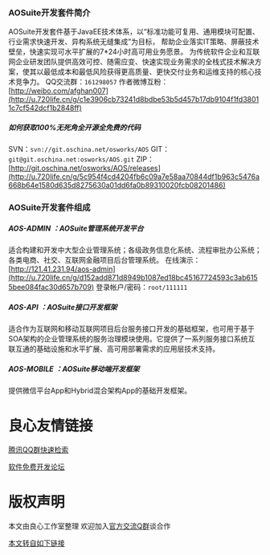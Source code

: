 ﻿### AOSuite开发套件简介
AOSuite开发套件基于JavaEE技术体系，以“标准功能可复用、通用模块可配置、行业需求快速开发、异构系统无缝集成”为目标， 帮助企业落实IT策略、屏蔽技术壁垒，快速实现可水平扩展的7*24小时高可用业务愿景。 为传统软件企业和互联网企业研发团队提供高效可控、随需应变、快速实现业务需求的全栈式技术解决方案，使其以最低成本和最低风险获得更高质量、更快交付业务和运维支持的核心技术竞争力。 
QQ交流群：```161298057```   作者微博互粉：[http://weibo.com/afghan007](http://u.720life.cn/g/c1e3906cb73241d8bdbe53b5d457b17db9104f1fd38011c7cf542dcf1b2848ff)

##### 如何获取100%无死角全开源全免费的代码
SVN：```svn://git.oschina.net/osworks/AOS``` 
GIT：```git@git.oschina.net:osworks/AOS.git``` 
ZIP：[http://git.oschina.net/osworks/AOS/releases](http://u.720life.cn/g/5c954f4cd4204fb6c09a7e58aa70844df1b963c5476a668b64e1580d635d8275630a01dd6fa0b89310020fcb08201486)

### AOSuite开发套件组成
##### AOS-ADMIN ：AOSuite管理系统开发平台
适合构建和开发中大型企业管理系统；各级政务信息化系统、流程审批办公系统；各类电商、社交、互联网金融项目后台管理系统。 
在线演示：[http://121.41.231.94/aos-admin](http://u.720life.cn/g/d152add871d8949b1087ed18bc45167724593c3ab6155bee084fac30d657b709) 登录帐户/密码：```root/111111```
##### AOS-API ：AOSuite接口开发框架
适合作为互联网和移动互联网项目后台服务接口开发的基础框架，也可用于基于SOA架构的企业管理系统的服务治理模块使用。它提供了一系列服务接口系统互联互通的基础设施和水平扩展、高可用部署需求的应用层技术支持。
##### AOS-MOBILE ：AOSuite移动端开发框架
提供微信平台App和Hybrid混合架构App的基础开发框架。


 # 良心友情链接

[腾讯QQ群快速检索](http://u.720life.cn/s/8cf73f7c)

[软件免费开发论坛](http://u.720life.cn/s/bbb01dc0)

# 版权声明 

本文由良心工作室整理 欢迎加入[官方交流Q群](https://u.720life.cn/s/f2316816)谈合作

[本文转自如下链接](http://u.720life.cn/g/2e71d0f0a5c601172267ba20d3a43c6ed4d780d92fc993342f029e32f2d38252ed61b08622c7ee56ad2380ad5131e7c732153ffc4c964d1c28102aaf1026ad13)